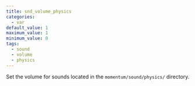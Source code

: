 ```yaml
---
title: snd_volume_physics
categories:
  - var
default_value: 1
maximum_value: 1
minimum_value: 0
tags:
  - sound
  - volume
  - physics
---
```


Set the volume for sounds located in the `momentum/sound/physics/` directory.
